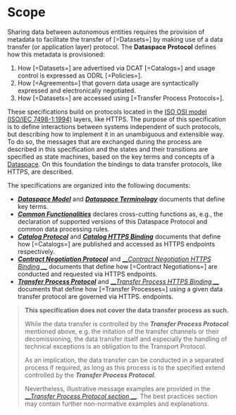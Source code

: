 # Scope

Sharing data between autonomous entities requires the provision of metadata to facilitate the transfer of [=Datasets=]
by making use of a data transfer (or application layer) protocol.
The __Dataspace Protocol__ defines how this metadata is provisioned:

1. How [=Datasets=] are advertised via DCAT [=Catalogs=] and usage control is expressed as ODRL [=Policies=].
2. How [=Agreements=] that govern data usage are syntactically expressed and electronically negotiated.
3. How [=Datasets=] are accessed using [=Transfer Process Protocols=].

These specifications build on protocols located in the [ISO OSI model (ISO/IEC 7498-1:1994)](https://www.iso.org/standard/20269.html) layers, like HTTPS.
The purpose of this specification is to define interactions between systems independent of such protocols, but
describing how to implement it in an unambiguous and extensible way.
To do so, the messages that are exchanged during the process are described in this specification and the states and
their transitions are specified as state machines, based on the key terms and concepts of
a [Dataspace](../model/terminology.md#dataspace).
On this foundation the bindings to data transfer protocols, like HTTPS, are described.

The specifications are organized into the following documents:

* [__*Dataspace Model*__](#dataspace-information-model) and [__*Dataspace Terminology*__](#terminology) documents that
  define key terms.
* [__*Common Functionalities*__](#general-common-protocol-requirements) declares cross-cutting functions as, e.g., the declaration of
  supported versions of this Dataspace Protocol and common data processing rules.
* [__*Catalog Protocol*__](#catalog-protocol) and [__*Catalog HTTPS Binding*__](#catalog-https-binding) documents that
  define how [=Catalogs=] are published and accessed as HTTPS endpoints respectively.
* [__*Contract Negotiation Protocol*__](#contract-negotiation-protocol) and [__*Contract Negotiation HTTPS Binding*
  __](#contract-negotiation-https-binding) documents that define how [=Contract Negotiations=] are conducted and
  requested via HTTPS endpoints.
* [__*Transfer Process Protocol*__](#transfer-process-protocol) and [__*Transfer Process HTTPS Binding*
  __](#transfer-process-https-binding) documents that define how [=Transfer Processes=] using a given data transfer
  protocol are governed via HTTPS.
  endpoints.

> **This specification does not cover the data transfer process as such.**
>
> While the data transfer is controlled by the __*Transfer Process Protocol*__ mentioned above, e.g. the initation of
> the transfer channels or their decomissioning, the data transfer itself and especially the handling of technical
> exceptions is an obligation to the Transport Protocol.
>
> As an implication, the data transfer can be conducted in a separated process if required, as long as this process is
> to the specified extend controlled by the __*Transfer Process Protocol*__.
>
> Nevertheless, illustrative message examples are provided in the [__*Transfer Process Protocol section*
__](#message-types-1). The best practices section may contain further non-normative examples and explanations.
